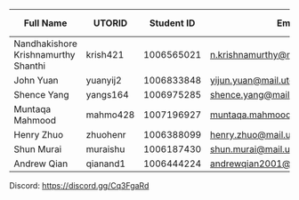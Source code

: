 |                 Full Name           |  UTORID  | Student ID |            Email                 | Best Way to Contact | Discord Username  | 
|-------------------------------------|----------|------------|----------------------------------|---------------------|-------------------|
| Nandhakishore Krishnamurthy Shanthi | krish421 | 1006565021 | n.krishnamurthy@mail.utoronto.ca | email               | ksnksnksn#9829    | 
| John Yuan                           | yuanyij2 | 1006833848 | yijun.yuan@mail.utoronto.ca      | 4375330772          | John Y#1951       |
| Shence Yang                         | yangs164 | 1006975285 | shence.yang@mail.utoronto.ca     | 4373289461          | Shence#2206       |
| Muntaqa Mahmood                     | mahmo428 | 1007196927 | muntaqa.mahmood@mail.utoronto.ca | 6475701773          | octane#8029       |
| Henry Zhuo                          | zhuohenr | 1006388099 | henry.zhuo@mail.utoronto.ca      | 6479678898          | HZ#0999           |
| Shun Murai                          | muraishu | 1006187430 | shun.murai@mail.utoronto.ca      | 4168261946          | YadonAkiyama#0379 |
| Andrew Qian                         | qianand1 | 1006444224 | andrewqian2001@gmail.com         | discord             | Feedkage#9697     |

Discord: https://discord.gg/Cq3FgaRd